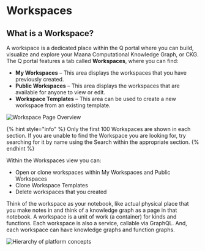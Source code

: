 # Workspaces

## What is a Workspace?

A workspace is a dedicated place within the Q portal where you can build, visualize and explore your Maana Computational Knowledge Graph, or CKG. The Q portal features a tab called **Workspaces**, where you can find:

* **My Workspaces** – This area displays the workspaces that you have previously created.
* **Public Workspaces** – This area displays the workspaces that are available for anyone to view or edit.
* **Workspace Templates** – This area can be used to create a new workspace from an existing template.

![Workspace Page Overview](https://maanaimages.blob.core.windows.net/maana-q-documentation/Product%20Guide/Workspaces%20Page.png)

{% hint style="info" %}
Only the first 100 Workspaces are shown in each section. If you are unable to find the Workspace you are looking for, try searching for it by name using the Search within the appropriate section.
{% endhint %}

Within the Workspaces view you can:

* Open or clone workspaces within My Workspaces and Public Workspaces
* Clone Workspace Templates
* Delete workspaces that you created

Think of the workspace as your notebook, like actual physical place that you make notes in and think of a knowledge graph as a page in that notebook.  A workspace is a unit of work \(a container\) for kinds and functions. Each workspace is also a service, callable via GraphQL. And, each workspace can have knowledge graphs and function graphs.

![Hierarchy of platform concepts](https://maanaimages.blob.core.windows.net/maana-q-documentation/Product%20Guide/Workspace%20as%20a%20Notebook.png)



